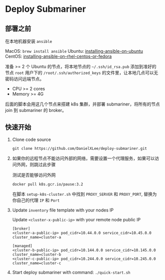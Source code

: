# Deploy Submariner

## 部署之前

在本地机器安装 `ansible`

MacOS: `brew install ansible`
Ubuntu: [installing-ansible-on-ubuntu](https://docs.ansible.com/ansible/latest/installation_guide/intro_installation.html#installing-ansible-on-ubuntu)
CentOS: [installing-ansible-on-rhel-centos-or-fedora](https://docs.ansible.com/ansible/latest/installation_guide/intro_installation.html#installing-ansible-on-rhel-centos-or-fedora)

准备 >= 2 个 Ubuntu 的节点，将本地节点的 `~/.ssh/id_rsa.pub` 添加到准好的节点 `root` 用户下的 `/root/.ssh/authorized_keys` 的文件里，让本地几点可以无密码访问远端节点。

- CPU >= 2 cores
- Memory >= 4G

后面的脚本会用这几个节点来搭建 k8s 集群，并部署 submariner，将所有的节点 join 到 submariner 的 broker。

## 快速开始

1. Clone code source

    ```shell
    git clone https://github.com/DanielXLee/deploy-submariner.git
    ```

1. 如果你的远程节点不能访问外部的网络，需要设置一个代理服务，如果可以访问外网，则跳过此步骤

    测试是否能够访问外网

    ```shell
    docker pull k8s.gcr.io/pause:3.2
    ```

    在脚本 `setup-k8s-cluster.sh` 中找到 `PROXY_SERVER` 和 `PROXY_PORT`, 替换为你自己的代理 `IP` 和 `Port`

1. Update `inventory` file template with your nodes IP

    Update `<cluster-x-public-ip>` with your remote node public IP

    ```shell
    [broker]
    <cluster-a-public-ip> pod_cidr=10.44.0.0 service_cidr=10.45.0.0 cluster_name=cluster-a

    [managed]
    <cluster-b-public-ip> pod_cidr=10.144.0.0 service_cidr=10.145.0.0 cluster_name=cluster-b
    <cluster-c-public-ip> pod_cidr=10.244.0.0 service_cidr=10.245.0.0 cluster_name=cluster-c
    ```

1. Start deploy submariner with command: `./quick-start.sh`
